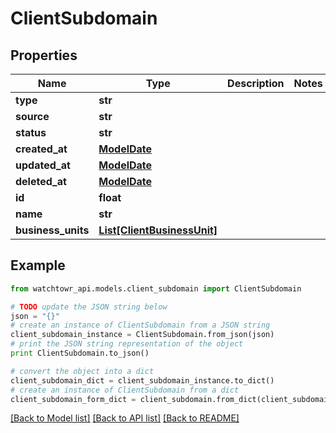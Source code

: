 # ClientSubdomain


## Properties
Name | Type | Description | Notes
------------ | ------------- | ------------- | -------------
**type** | **str** |  | 
**source** | **str** |  | 
**status** | **str** |  | 
**created_at** | [**ModelDate**](ModelDate.md) |  | 
**updated_at** | [**ModelDate**](ModelDate.md) |  | 
**deleted_at** | [**ModelDate**](ModelDate.md) |  | 
**id** | **float** |  | 
**name** | **str** |  | 
**business_units** | [**List[ClientBusinessUnit]**](ClientBusinessUnit.md) |  | 

## Example

```python
from watchtowr_api.models.client_subdomain import ClientSubdomain

# TODO update the JSON string below
json = "{}"
# create an instance of ClientSubdomain from a JSON string
client_subdomain_instance = ClientSubdomain.from_json(json)
# print the JSON string representation of the object
print ClientSubdomain.to_json()

# convert the object into a dict
client_subdomain_dict = client_subdomain_instance.to_dict()
# create an instance of ClientSubdomain from a dict
client_subdomain_form_dict = client_subdomain.from_dict(client_subdomain_dict)
```
[[Back to Model list]](../README.md#documentation-for-models) [[Back to API list]](../README.md#documentation-for-api-endpoints) [[Back to README]](../README.md)


